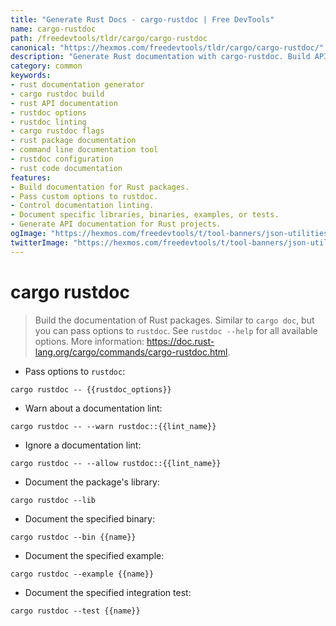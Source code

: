 ```yaml
---
title: "Generate Rust Docs - cargo-rustdoc | Free DevTools"
name: cargo-rustdoc
path: /freedevtools/tldr/cargo/cargo-rustdoc
canonical: "https://hexmos.com/freedevtools/tldr/cargo/cargo-rustdoc/"
description: "Generate Rust documentation with cargo-rustdoc. Build API documentation, customize rustdoc options, and control linting. Free online tool, no registration required."
category: common
keywords:
- rust documentation generator
- cargo rustdoc build
- rust API documentation
- rustdoc options
- rustdoc linting
- cargo rustdoc flags
- rust package documentation
- command line documentation tool
- rustdoc configuration
- rust code documentation
features:
- Build documentation for Rust packages.
- Pass custom options to rustdoc.
- Control documentation linting.
- Document specific libraries, binaries, examples, or tests.
- Generate API documentation for Rust projects.
ogImage: "https://hexmos.com/freedevtools/t/tool-banners/json-utilities-banner.png"
twitterImage: "https://hexmos.com/freedevtools/t/tool-banners/json-utilities-banner.png"
---
```


# cargo rustdoc

> Build the documentation of Rust packages.
> Similar to `cargo doc`, but you can pass options to `rustdoc`. See `rustdoc --help` for all available options.
> More information: <https://doc.rust-lang.org/cargo/commands/cargo-rustdoc.html>.

- Pass options to `rustdoc`:

`cargo rustdoc -- {{rustdoc_options}}`

- Warn about a documentation lint:

`cargo rustdoc -- --warn rustdoc::{{lint_name}}`

- Ignore a documentation lint:

`cargo rustdoc -- --allow rustdoc::{{lint_name}}`

- Document the package's library:

`cargo rustdoc --lib`

- Document the specified binary:

`cargo rustdoc --bin {{name}}`

- Document the specified example:

`cargo rustdoc --example {{name}}`

- Document the specified integration test:

`cargo rustdoc --test {{name}}`
